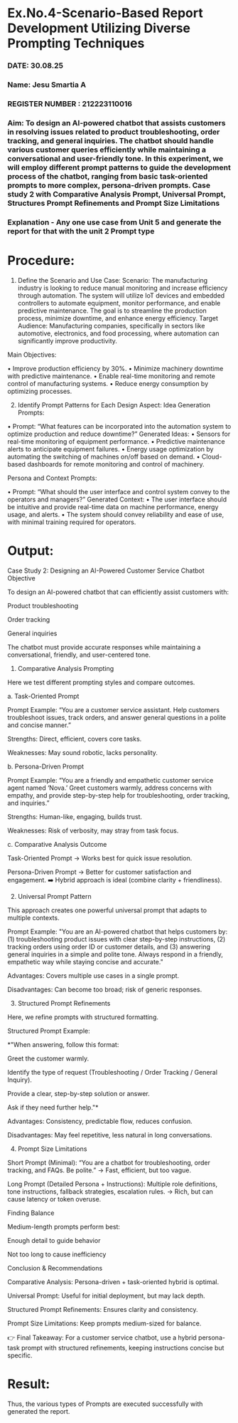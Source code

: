 # Ex.No.4-Scenario-Based Report Development Utilizing Diverse Prompting Techniques
### DATE: 30.08.25                                                             
### Name: Jesu Smartia A
### REGISTER NUMBER : 212223110016 
### Aim: To design an AI-powered chatbot that assists customers in resolving issues related to product troubleshooting, order tracking, and general inquiries. The chatbot should handle various customer queries efficiently while maintaining a conversational and user-friendly tone. In this experiment, we will employ different prompt patterns to guide the development process of the chatbot, ranging from basic task-oriented prompts to more complex, persona-driven prompts. Case study 2 with Comparative Analysis Prompt, Universal Prompt, Structures Prompt Refinements and Prompt Size Limitations

### Explanation - Any one use case from Unit 5 and generate the report for that with the unit 2 Prompt type
# Procedure:
1.	Define the Scenario and Use Case:
Scenario:
The manufacturing industry is looking to reduce manual monitoring and increase efficiency through automation. The system will utilize IoT devices and embedded controllers to automate equipment, monitor performance, and enable predictive maintenance. The goal is to streamline the production process, minimize downtime, and enhance energy efficiency.
Target Audience:
Manufacturing companies, specifically in sectors like automotive, electronics, and food processing, where automation can significantly improve productivity.


Main Objectives:

•	Improve production efficiency by 30%.
•	Minimize machinery downtime with predictive maintenance.
•	Enable real-time monitoring and remote control of manufacturing systems.
•	Reduce energy consumption by optimizing processes.
 
2.	Identify Prompt Patterns for Each Design Aspect:
Idea Generation Prompts:

•	Prompt: “What features can be incorporated into the automation system to optimize production and reduce downtime?” Generated Ideas:
•	Sensors for real-time monitoring of equipment performance.
•	Predictive maintenance alerts to anticipate equipment failures.
•	Energy usage optimization by automating the switching of machines on/off based on demand.
•	Cloud-based dashboards for remote monitoring and control of machinery.

Persona and Context Prompts:

•	Prompt: “What should the user interface and control system convey to the operators and managers?” Generated Context:
•	The user interface should be intuitive and provide real-time data on machine performance, energy usage, and alerts.
•	The system should convey reliability and ease of use, with minimal training required for operators.

# Output:

Case Study 2: Designing an AI-Powered Customer Service Chatbot
Objective

To design an AI-powered chatbot that can efficiently assist customers with:

Product troubleshooting

Order tracking

General inquiries

The chatbot must provide accurate responses while maintaining a conversational, friendly, and user-centered tone.

1. Comparative Analysis Prompting

Here we test different prompting styles and compare outcomes.

a. Task-Oriented Prompt

Prompt Example:
“You are a customer service assistant. Help customers troubleshoot issues, track orders, and answer general questions in a polite and concise manner.”

Strengths: Direct, efficient, covers core tasks.

Weaknesses: May sound robotic, lacks personality.

b. Persona-Driven Prompt

Prompt Example:
“You are a friendly and empathetic customer service agent named ‘Nova.’ Greet customers warmly, address concerns with empathy, and provide step-by-step help for troubleshooting, order tracking, and inquiries.”

Strengths: Human-like, engaging, builds trust.

Weaknesses: Risk of verbosity, may stray from task focus.

c. Comparative Analysis Outcome

Task-Oriented Prompt → Works best for quick issue resolution.

Persona-Driven Prompt → Better for customer satisfaction and engagement.
➡️ Hybrid approach is ideal (combine clarity + friendliness).

2. Universal Prompt Pattern

This approach creates one powerful universal prompt that adapts to multiple contexts.

Prompt Example:
"You are an AI-powered chatbot that helps customers by: (1) troubleshooting product issues with clear step-by-step instructions, (2) tracking orders using order ID or customer details, and (3) answering general inquiries in a simple and polite tone. Always respond in a friendly, empathetic way while staying concise and accurate."

Advantages: Covers multiple use cases in a single prompt.

Disadvantages: Can become too broad; risk of generic responses.

3. Structured Prompt Refinements

Here, we refine prompts with structured formatting.

Structured Prompt Example:

*"When answering, follow this format:

Greet the customer warmly.

Identify the type of request (Troubleshooting / Order Tracking / General Inquiry).

Provide a clear, step-by-step solution or answer.

Ask if they need further help."*

Advantages: Consistency, predictable flow, reduces confusion.

Disadvantages: May feel repetitive, less natural in long conversations.

4. Prompt Size Limitations

Short Prompt (Minimal):
“You are a chatbot for troubleshooting, order tracking, and FAQs. Be polite.”
→ Fast, efficient, but too vague.

Long Prompt (Detailed Persona + Instructions):
Multiple role definitions, tone instructions, fallback strategies, escalation rules.
→ Rich, but can cause latency or token overuse.

Finding Balance

Medium-length prompts perform best:

Enough detail to guide behavior

Not too long to cause inefficiency

Conclusion & Recommendations

Comparative Analysis: Persona-driven + task-oriented hybrid is optimal.

Universal Prompt: Useful for initial deployment, but may lack depth.

Structured Prompt Refinements: Ensures clarity and consistency.

Prompt Size Limitations: Keep prompts medium-sized for balance.

👉 Final Takeaway:
For a customer service chatbot, use a hybrid persona-task prompt with structured refinements, keeping instructions concise but specific.

# Result: 
Thus, the various types of Prompts are executed successfully with generated the report.


